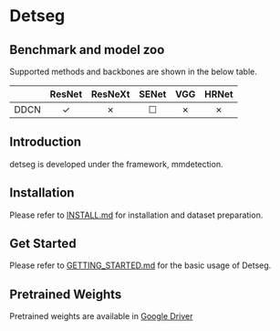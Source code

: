 
# Detseg

## Benchmark and model zoo

Supported methods and backbones are shown in the below table.

|                    | ResNet   | ResNeXt  | SENet    | VGG      | HRNet |
|--------------------|:--------:|:--------:|:--------:|:--------:|:-----:|
| DDCN                | ✓        | ✗        | ☐        | ✗        | ✗     |

## Introduction

detseg is developed under the framework, mmdetection. 


## Installation

Please refer to [INSTALL.md](docs/INSTALL.md) for installation and dataset preparation.

## Get Started 

Please refer to [GETTING_STARTED.md](docs/GETTING_STARTED.md) for the basic usage of Detseg.


## Pretrained Weights 

Pretrained weights are available in [Google Driver](https://drive.google.com/drive/folders/1qPumv9D0-qTnmTWZS6My2VZksWGXPLhS?usp=sharing)
